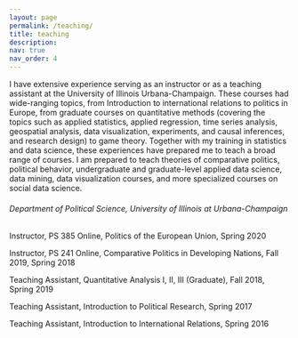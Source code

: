 ```yaml
---
layout: page
permalink: /teaching/
title: teaching
description: 
nav: true
nav_order: 4
---
```




I have extensive experience serving as an instructor or as a teaching assistant at the University of Illinois Urbana-Champaign. These courses had wide-ranging topics, from Introduction to international relations to politics in Europe, from graduate courses on quantitative methods (covering the topics such as applied statistics, applied regression, time series analysis, geospatial analysis, data visualization, experiments, and causal inferences, and research design) to game theory. Together with my training in statistics and data science, these experiences have prepared me to teach a broad range of courses. I am prepared to teach theories of comparative politics, political behavior, undergraduate and graduate-level applied data science, data mining, data visualization courses, and more specialized courses on social data science. 


###### Department of Political Science, University of Illinois at Urbana-Champaign

Instructor, PS 385 Online, Politics of the European Union, Spring 2020

Instructor, PS 241 Online, Comparative Politics in Developing Nations, Fall 2019, Spring 2018

Teaching Assistant, Quantitative Analysis I, II, III (Graduate),  Fall 2018, Spring 2019

Teaching Assistant, Introduction to Political Research, Spring 2017

Teaching Assistant, Introduction to International Relations, Spring 2016

